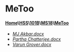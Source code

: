 # MeToo
#### [Home](..\..\..\..)\\[HSS](..\..\..)\\[101B](..\..)\\[MS18](..)\\[MeToo]()
- [_MJ Akbar.docx_](MJ%20Akbar.docx)
- [_Partha Chatterjee.docx_](Partha%20Chatterjee.docx)
- [_Varun Grover.docx_](Varun%20Grover.docx)
